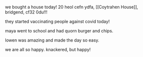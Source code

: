 we bought a house today! 20 heol cefn ydfa, [[Coytrahen House]], bridgend, cf32 0du!!!

they started vaccinating people against covid today!

maya went to school and had quorn burger and chips.

lowen was amazing and made the day so easy.

we are all so happy. knackered, but happy!

